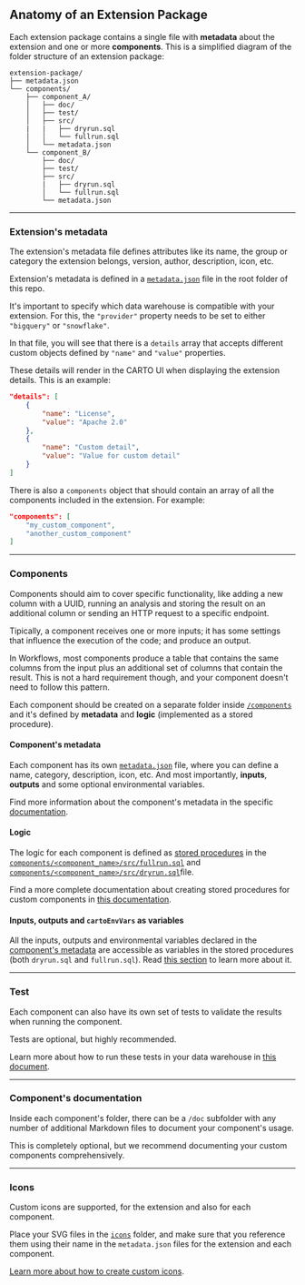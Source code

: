 ## Anatomy of an Extension Package
Each extension package contains a single file with **metadata** about the extension and one or more **components**. 
This is a simplified diagram of the folder structure of an extension package: 
```
extension-package/
├── metadata.json
└── components/
    ├── component_A/
    │   ├── doc/
    │   ├── test/
    │   ├── src/
    |   |   ├── dryrun.sql  
    │   │   └── fullrun.sql
    │   └── metadata.json
    └── component_B/
        ├── doc/
        ├── test/
        ├── src/
        |   ├── dryrun.sql
        │   └── fullrun.sql
        └── metadata.json
```
___

### Extension's metadata
The extension's metadata file defines attributes like its name, the group or category the extension belongs, version, author, description, icon, etc. 

Extension's metadata is defined in a [`metadata.json`](../metadata.json) file in the root folder of this repo.

It's important to specify which data warehouse is compatible with your extension. For this, the `"provider"` property needs to be set to either `"bigquery"` or `"snowflake"`.

In that file, you will see that there is a `details` array  that accepts different custom objects defined by `"name"` and `"value"` properties. 

These details will render in the CARTO UI when displaying the extension details. This is an example: 
```json
"details": [
    {
        "name": "License",
        "value": "Apache 2.0"
    },
    {
        "name": "Custom detail",
        "value": "Value for custom detail"
    }
]
```

There is also a `components` object that should contain an array of all the components included in the extension. For example: 
```json
"components": [
    "my_custom_component",
    "another_custom_component"
]
```
___

### Components

Components should aim to cover specific functionality, like adding a new column with a UUID, running an analysis and storing the result on an additional column or sending an HTTP request to a specific endpoint. 

Tipically, a component receives one or more inputs; it has some settings that influence the execution of the code; and produce an output. 

In Workflows, most components produce a table that contains the same columns from the input plus an additional set of columns that contain the result. This is not a hard requirement though, and your component doesn't need to follow this pattern.

Each component should be created on a separate folder inside [`/components`](../components/) and it's defined by **metadata** and **logic** (implemented as a stored procedure). 
#### Component's metadata
Each component has its own [`metadata.json`](../components/template/metadata.json) file, where you can define a name, category, description, icon, etc. And most importantly, **inputs**, **outputs** and some optional environmental variables.

Find more information about the component's metadata in the specific [documentation](./component_metadata.md).

#### Logic
The logic for each component is defined as [stored procedures](procedure.md) in the [`components/<component_name>/src/fullrun.sql`](../components/template/src/fullrun.sql) and [`components/<component_name>/src/dryrun.sql`](../components/template/src/dryrun.sql)file.

Find a more complete documentation about creating stored procedures for custom components in [this documentation](./procedure.md).

#### Inputs, outputs and `cartoEnvVars` as variables
All the inputs, outputs and environmental variables declared in the [component's metadata](../components/template/metadata.json) are accessible as variables in the stored procedures (both `dryrun.sql` and `fullrun.sql`). Read [this section](procedure.md#variables) to learn more about it.
___

### Test
Each component can also have its own set of tests to validate the results when running the component. 

Tests are optional, but highly recommended.

Learn more about how to run these tests in your data warehouse in [this document](./running-tests.md).
___
### Component's documentation
Inside each component's folder, there can be a `/doc` subfolder with any number of additional Markdown files to document your component's usage. 

This is completely optional, but we recommend documenting your custom components comprehensively. 

___

### Icons

Custom icons are supported, for the extension and also for each component. 

Place your SVG files in the [`icons`](../icons/) folder, and make sure that you reference them using their name in the `metadata.json` files for the extension and each component. 

[Learn more about how to create custom icons](./icons.md).
